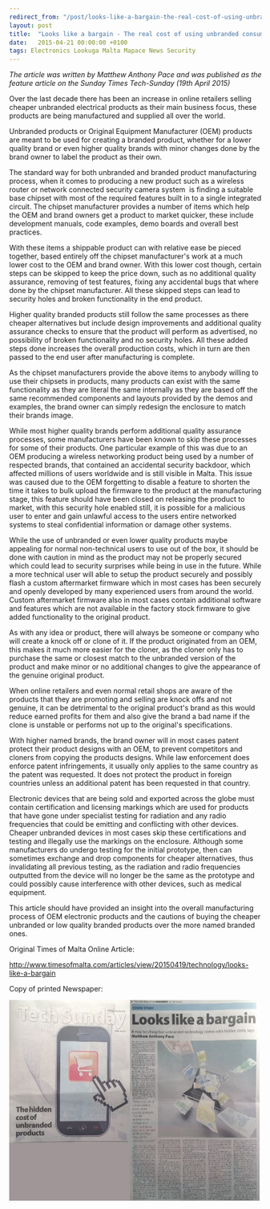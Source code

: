 ```yaml
---
redirect_from: "/post/looks-like-a-bargain-the-real-cost-of-using-unbranded-consumer-electrical-products"
layout: post
title:  "Looks like a bargain - The real cost of using unbranded consumer electrical products?"
date:   2015-04-21 00:00:00 +0100
tags: Electronics Lookuga Malta Mapace News Security
---
```

<p><em>The article was written by Matthew Anthony Pace and was published as the feature article on the Sunday Times Tech-Sunday (19th April 2015)</em></p><p>Over the last decade there has been an increase in online retailers selling cheaper unbranded electrical products as their main business focus, these products are being manufactured and supplied all over the world.</p><p>Unbranded products or Original Equipment Manufacturer (OEM) products are meant to be used for creating a branded product, whether for a lower quality brand or even higher quality brands with minor changes done by the brand owner to label the product as their own.</p><p>The standard way for both unbranded and branded product manufacturing process, when it comes to producing a new product such as a wireless router or network connected security camera system&nbsp; is finding a suitable base chipset with most of the required features built in to a single integrated circuit. The chipset manufacturer provides a number of items which help the OEM and brand owners get a product to market quicker, these include development manuals, code examples, demo boards and overall best practices.</p><p>With these items a shippable product can with relative ease be pieced together, based entirely off the chipset manufacturer's work at a much lower cost to the OEM and brand owner. With this lower cost though, certain steps can be skipped to keep the price down, such as no additional quality assurance, removing of test features, fixing any accidental bugs that where done by the chipset manufacturer. All these skipped steps can lead to security holes and broken functionality in the end product.</p><p>Higher quality branded products still follow the same processes as there cheaper alternatives but include design improvements and additional quality assurance checks to ensure that the product will perform as advertised, no possibility of broken functionality and no security holes. All these added steps done increases the overall production costs, which in turn are then passed to the end user after manufacturing is complete.</p><p>As the chipset manufacturers provide the above items to anybody willing to use their chipsets in products, many products can exist with the same functionality as they are literal the same internally as they are based off the same recommended components and layouts provided by the demos and examples, the brand owner can simply redesign the enclosure to match their brands image.</p><p>While most higher quality brands perform additional quality assurance processes, some manufacturers have been known to skip these processes for some of their products. One particular example of this was due to an OEM producing a wireless networking product being used by a number of respected brands, that contained an accidental security backdoor, which affected millions of users worldwide and is still visible in Malta. This issue was caused due to the OEM forgetting to disable a feature to shorten the time it takes to bulk upload the firmware to the product at the manufacturing stage, this feature should have been closed on releasing the product to market, with this security hole enabled still, it is possible for a malicious user to enter and gain unlawful access to the users entire networked systems to steal confidential information or damage other systems.</p><p>While the use of unbranded or even lower quality products maybe appealing for normal non-technical users to use out of the box, it should be done with caution in mind as the product may not be properly secured which could lead to security surprises while being in use in the future. While a more technical user will able to setup the product securely and possibly flash a custom aftermarket firmware which in most cases has been securely and openly developed by many experienced users from around the world. Custom aftermarket firmware also in most cases contain additional software and features which are not available in the factory stock firmware to give added functionality to the original product.</p><p>As with any idea or product, there will always be someone or company who will create a knock off or clone of it. If the product originated from an OEM, this makes it much more easier for the cloner, as the cloner only has to purchase the same or closest match to the unbranded version of the product and make minor or no additional changes to give the appearance of the genuine original product. </p><p>When online retailers and even normal retail shops are aware of the products that they are promoting and selling are knock offs and not genuine, it can be detrimental to the original product's brand as this would reduce earned profits for them and also give the brand a bad name if the clone is unstable or performs not up to the original's specifications.</p><p>With higher named brands, the brand owner will in most cases patent protect their product designs with an OEM, to prevent competitors and cloners from copying the products designs. While law enforcement does enforce patent infringements, it usually only applies to the same country as the patent was requested. It does not protect the product in foreign countries unless an additional patent has been requested in that country.</p><p>Electronic devices that are being sold and exported across the globe must contain certification and licensing markings which are used for products that have gone under specialist testing for radiation and any radio frequencies that could be emitting and conflicting with other devices. Cheaper unbranded devices in most cases skip these certifications and testing and illegally use the markings on the enclosure. Although some manufacturers do undergo testing for the initial prototype, then can sometimes exchange and drop components for cheaper alternatives, thus invalidating all previous testing, as the radiation and radio frequencies outputted from the device will no longer be the same as the prototype and could possibly cause interference with other devices, such as medical equipment.</p><p>This article should have provided an insight into the overall manufacturing process of OEM electronic products and the cautions of buying the cheaper unbranded or low quality branded products over the more named branded ones.<br></p>
<p>Original Times of Malta Online Article:</p><p><a href="http://www.timesofmalta.com/articles/view/20150419/technology/looks-like-a-bargain">http://www.timesofmalta.com/articles/view/20150419/technology/looks-like-a-bargain</a></p><p>Copy of printed&nbsp;Newspaper:</p>
<img style="width: 500px; height: 400px;" src="/images/mini_newspaper_2015-04.JPG">